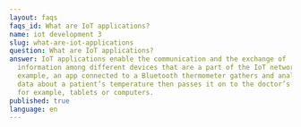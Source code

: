 ```yaml
---
layout: faqs
faqs_id: What are IoT applications?
name: iot development 3
slug: what-are-iot-applications
question: What are IoT applications?
answer: IoT applications enable the communication and the exchange of
  information among different devices that are a part of the IoT network. For
  example, an app connected to a Bluetooth thermometer gathers and analyses the
  data about a patient’s temperature then passes it on to the doctor’s devices,
  for example, tablets or computers.
published: true
language: en
---
```

